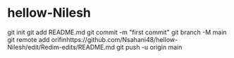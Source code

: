 # hellow-Nilesh
git init
git add README.md
git commit -m "first commit"
git branch -M main
git remote add orifinhttps://github.com/Nsahani48/hellow-Nilesh/edit/Redim-edits/README.md
git push -u origin main
